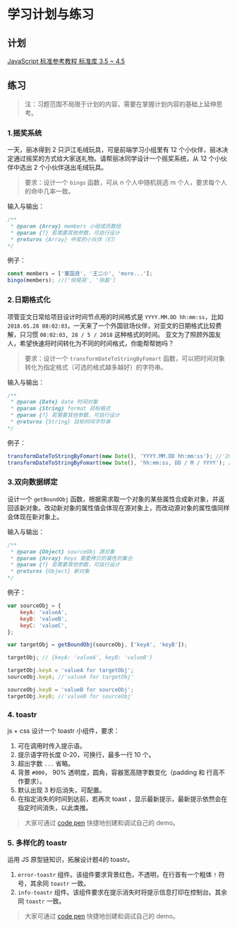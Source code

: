 # 学习计划与练习

## 计划

[JavaScript 标准参考教程 标准库 3.5 ~ 4.5](http://javascript.ruanyifeng.com/#toc2)

## 练习

> 注：习题范围不局限于计划的内容，需要在掌握计划内容的基础上延伸思考。

### 1.摇奖系统

一天，丽冰得到 2 只沪江毛绒玩具，可是前端学习小组里有 12 个小伙伴，丽冰决定通过摇奖的方式给大家送礼物。请帮丽冰同学设计一个摇奖系统，从 12 个小伙伴中选出 2 个小伙伴送出毛绒玩具。

> 要求：设计一个 `bingo` 函数，可从 n 个人中随机挑选 m 个人，要求每个人的命中几率一致。

输入与输出：

```js
/**
 * @param {Array} members 小组成员数组
 * @param {?} 若需要其他参数，可自行设计
 * @returns {Array} 中奖的小伙伴（们）
*/
```

例子：

```js
const members = ['董国良', '王二小', 'more...'];
bingo(members); //['徐晃晃', '徐磊']
```

### 2.日期格式化

项管亚文日常给项目设计时间节点用的时间格式是 `YYYY.MM.DD hh:mm:ss`，比如 `2018.05.28 08:02:03`，一天来了一个外国驻场伙伴，对亚文的日期格式比较费解，只习惯 `08:02:03, 28 / 5 / 2018` 这种格式的时间。
亚文为了照顾外国友人，希望快速将时间转化为不同的时间格式，你能帮帮她吗？

> 要求：设计一个 `transformDateToStringByFomart` 函数，可以把时间对象转化为指定格式（可选的格式越多越好）的字符串。

输入与输出：

```js
/**
 * @param {Date} date 时间对象
 * @param {String} format 目标格式
 * @param {?} 若需要其他参数，可自行设计
 * @returns {String} 目标时间字符串
*/
```

例子：

```js
transformDateToStringByFomart(new Date(), 'YYYY.MM.DD hh:mm:ss'); //'2018.05.28 08:02:03'
transformDateToStringByFomart(new Date(), 'hh:mm:ss, DD / M / YYYY'); //'08:02:03, 28 / 5 / 2018'

```

### 3.双向数据绑定

设计一个 `getBoundObj` 函数，根据需求取一个对象的某些属性合成新对象，并返回该新对象。改动新对象的属性值会体现在源对象上，而改动源对象的属性值同样会体现在新对象上。

输入与输出：

```js
/**
 * @param {Object} sourceObj 源对象
 * @param {Array} Keys 需要拷贝的属性的集合
 * @param {?} 若需要其他参数，可自行设计
 * @returns {Object} 新对象
*/
```

例子：

```js
var sourceObj = {
    keyA: 'valueA',
    keyB: 'valueB',
    keyC: 'valueC',
};

var targetObj = getBoundObj(sourceObj, ['keyA', 'keyB']);

targetObj; // {keyA: 'valueA', keyB: 'valueB'}

targetObj.keyA = 'valueA for targetObj';
sourceObj.keyA; //'valueA for targetObj'

sourceObj.keyB = 'valueB for sourceObj';
targetObj.keyB; //'valueB for sourceObj'

```

### 4. toastr

js + css 设计一个 toastr 小组件，要求：

1. 可在调用时传入提示语。
2. 提示语字符长度 0-20，可换行，最多一行 10 个。
3. 超出字数 `...` 省略。
4. 背景 `#000`， 90% 透明度，圆角，容器宽高随字数变化（padding 和 行高不作要求）。
5. 默认出现 3 秒后消失，可配置。
6. 在指定消失的时间到达前，若再次 toast ，显示最新提示，最新提示依然会在指定时间消失，以此类推。

> 大家可通过 [code pen](https://codepen.io/pen/) 快捷地创建和调试自己的 demo。

### 5. 多样化的 toastr

运用 JS 原型链知识，拓展设计题4的 toastr。

1. `error-toastr` 组件。该组件要求背景红色，不透明，在行首有一个粗体 `!` 符号，其余同 `toastr` 一致。
2. `info-toastr` 组件。该组件要求在提示消失时将提示信息打印在控制台。其余同 `toastr` 一致。

> 大家可通过 [code pen](https://codepen.io/pen/) 快捷地创建和调试自己的 demo。